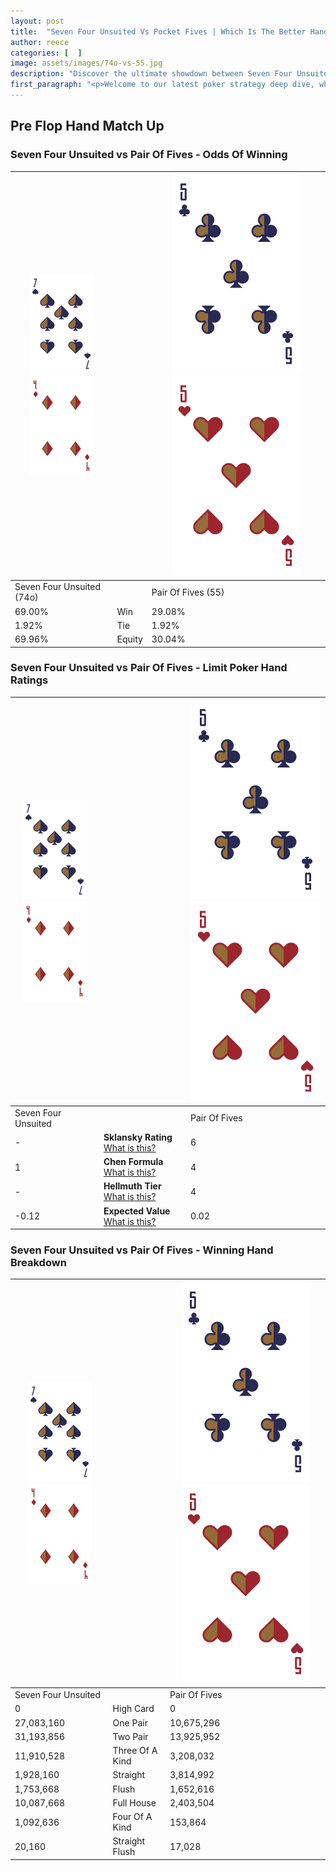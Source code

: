 ```yaml
---
layout: post
title:  "Seven Four Unsuited Vs Pocket Fives | Which Is The Better Hand In Poker? A Complete Guide"
author: reece
categories: [  ]
image: assets/images/74o-vs-55.jpg
description: "Discover the ultimate showdown between Seven Four Unsuited and Pair Of Fives in poker! Uncover the odds, strategies, and scenarios where one hand triumphs over the other. Get ready to up your poker game with this thrilling analysis."
first_paragraph: "<p>Welcome to our latest poker strategy deep dive, where we're pitting two distinct hands against each other in a high-stakes showdown: Seven Four Unsuited vs Pair Of Fives.</p><p>In the dynamic world of poker, every decision counts, and knowing which hand holds the upper hand is key to your success at the table.</p><p>In this article, we'll dissect these two hands, explore the scenarios where one dominates the other, and equip you with the knowledge to make strategic choices that can tip the odds in your favor.</p><p>Get ready to unravel the intriguing dynamics of these poker hands and elevate your game to new heights.</p>"
---
```




[comment]: # (sp0)

## Pre Flop Hand Match Up

<div class="table hand-ratings" markdown="1"> 



### Seven Four Unsuited vs Pair Of Fives - Odds Of Winning


    
| ![image info](assets/images/hand1/7.png) ![image info](assets/images/hand1/4o.png) |  | ![image info](assets/images/hand2/5.png) ![image info](assets/images/hand2/5o.png) |
| -------- | -------- | -------- |
| Seven Four Unsuited (74o) |  | Pair Of Fives (55) |
| 69.00% | Win | 29.08% |
| 1.92% | Tie | 1.92% |
| 69.96% | Equity | 30.04% |




[comment]: # (sp1)



### Seven Four Unsuited vs Pair Of Fives - Limit Poker Hand Ratings


    
| ![image info](assets/images/hand1/7.png) ![image info](assets/images/hand1/4o.png) |  | ![image info](assets/images/hand2/5.png) ![image info](assets/images/hand2/5o.png) |
| -------- | -------- | -------- |
| Seven Four Unsuited |  | Pair Of Fives |
| - | **Sklansky Rating** [What is this?](/sklansky-rating-explained) | 6 |
| 1 | **Chen Formula** [What is this?](/chen-formula-explained) | 4 |
| - | **Hellmuth Tier** [What is this?](/Hellmuth-tier-explained) | 4 |
| -0.12 | **Expected Value** [What is this?](/expected-value-explained) | 0.02 |




[comment]: # (sp2)



### Seven Four Unsuited vs Pair Of Fives - Winning Hand Breakdown


    
| ![image info](assets/images/hand1/7.png) ![image info](assets/images/hand1/4o.png) |  | ![image info](assets/images/hand2/5.png) ![image info](assets/images/hand2/5o.png) |
| -------- | -------- | -------- |
| Seven Four Unsuited |  | Pair Of Fives |
| 0 | High Card | 0 |
| 27,083,160 | One Pair | 10,675,296 |
| 31,193,856 | Two Pair | 13,925,952 |
| 11,910,528 | Three Of A Kind | 3,208,032 |
| 1,928,160 | Straight | 3,814,992 |
| 1,753,668 | Flush | 1,652,616 |
| 10,087,668 | Full House | 2,403,504 |
| 1,092,636 | Four Of A Kind | 153,864 |
| 20,160 | Straight Flush | 17,028 |




[comment]: # (sp3)



</div>

[comment]: # (sp4)



[comment]: # (sp5)

